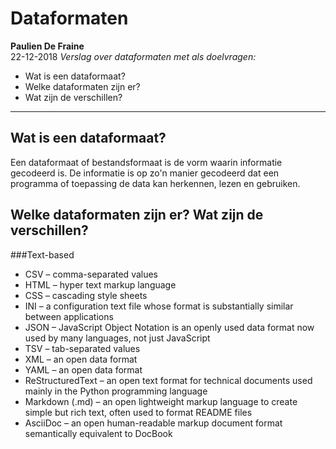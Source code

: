 # Dataformaten
**Paulien De Fraine**  
22-12-2018
_Verslag over dataformaten met als doelvragen:_

* Wat is een dataformaat?
* Welke dataformaten zijn er?
* Wat zijn de verschillen?

---
## Wat is een dataformaat?
Een dataformaat of bestandsformaat is de vorm waarin informatie gecodeerd is. De informatie is op zo'n manier gecodeerd dat een programma of toepassing de data kan herkennen, lezen en gebruiken.

## Welke dataformaten zijn er? Wat zijn de verschillen?
###Text-based
- CSV – comma-separated values
- HTML – hyper text markup language
- CSS – cascading style sheets
- INI – a configuration text file whose format is substantially similar between applications
- JSON – JavaScript Object Notation is an openly used data format now used by many languages, not just JavaScript
- TSV – tab-separated values
- XML – an open data format
- YAML – an open data format
- ReStructuredText – an open text format for technical documents used mainly in the Python programming language
- Markdown (.md) – an open lightweight markup language to create simple but rich text, often used to format README files
- AsciiDoc – an open human-readable markup document format semantically equivalent to DocBook